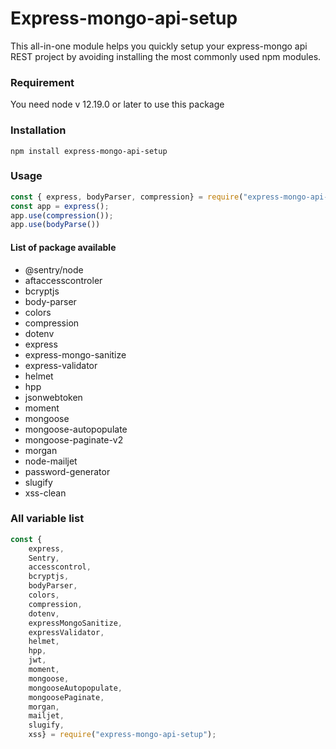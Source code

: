 # Express-mongo-api-setup
This all-in-one module helps you quickly setup your express-mongo api REST project by avoiding installing the most commonly used npm modules.

### Requirement
You need node v 12.19.0 or later to use this package
### Installation

```
npm install express-mongo-api-setup
```
### Usage
```javascript
const { express, bodyParser, compression} = require("express-mongo-api-setup");
const app = express();
app.use(compression());
app.use(bodyParse())

```
#### List of package available

- @sentry/node
- aftaccesscontroler
- bcryptjs
- body-parser
- colors
- compression
- dotenv
- express
- express-mongo-sanitize
- express-validator
- helmet
- hpp
- jsonwebtoken
- moment
- mongoose
- mongoose-autopopulate
- mongoose-paginate-v2
- morgan
- node-mailjet
- password-generator
- slugify
- xss-clean

### All variable list

```javascript
const {
    express,
    Sentry,
    accesscontrol,
    bcryptjs,
    bodyParser,
    colors,
    compression,
    dotenv,
    expressMongoSanitize,
    expressValidator,
    helmet,
    hpp,
    jwt,
    moment,
    mongoose,
    mongooseAutopopulate,
    mongoosePaginate,
    morgan,
    mailjet,
    slugify,
    xss} = require("express-mongo-api-setup");

```